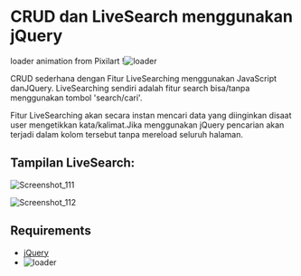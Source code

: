 # CRUD dan LiveSearch menggunakan jQuery

loader animation from Pixilart
!![loader](https://user-images.githubusercontent.com/110079113/188042597-73c1a94a-299a-45ed-9a55-fc60b5da1c41.gif)

CRUD sederhana dengan Fitur LiveSearching menggunakan JavaScript danJQuery. LiveSearching sendiri adalah fitur search bisa/tanpa menggunakan tombol 'search/cari'.

Fitur LiveSearching akan secara instan mencari data yang diinginkan disaat user mengetikkan kata/kalimat.Jika menggunakan jQuery pencarian akan terjadi dalam kolom tersebut tanpa mereload seluruh halaman.

## Tampilan LiveSearch:
![Screenshot_111](https://user-images.githubusercontent.com/110079113/188042223-545fdaea-b43d-4847-9203-5d64fd477b47.png)

![Screenshot_112](https://user-images.githubusercontent.com/110079113/188042421-93c1a113-4d20-4f3e-b8d2-a6628c7c8451.png)

## Requirements
- [jQuery](https://jquery.com/download/)
- ![loader](https://tenor.com/search/preloader-gifs-gifs)
